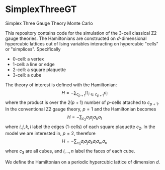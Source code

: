 # SimplexThreeGT
Simplex Three Gauge Theory Monte Carlo

This repository contains code for the simulation of the 3-cell classical Z2 gauge theories. The Hamiltonians are constructed on $d$-dimensional hypercubic lattices out of Ising variables interacting on hypercubic "cells" or "simplices".  Specifically

* 0-cell: a vertex
* 1-cell: a line or edge
* 2-cell: a square plaquette
* 3-cell: a cube

The theory of interest is defined with the Hamiltonian:$$H = - \sum_{c_{p+1}} \prod_{i \in c_{p+1}} \sigma_i$$
where the product is over the $2(p+1)$ number of $p$-cells attached to $c_{p+1}$.
In the conventional Z2 gauge theory, $p=1$ and the Hamiltonian becomes $$H = - \sum_{c_{2}} \sigma_i \sigma_j \sigma_k \sigma_l$$
where $i,j,k,l$ label the edges (1-cells) of each square plaquette $c_2$.  In the model we are interested in, $p=2$, therefore $$H = - \sum_{c_{3}} \sigma_i \sigma_j \sigma_k \sigma_l \sigma_m \sigma_n$$
where $c_3$ are all cubes, and $i,..,n$ label the faces of each cube.

We define the Hamiltonian on a periodic hypercubic lattice of dimension $d$.